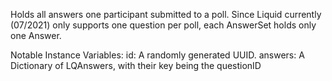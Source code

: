 Holds all answers one participant submitted to a poll. Since Liquid currently (07/2021) only supports one question per poll, each AnswerSet holds only one Answer.

Notable Instance Variables:
id: A randomly generated UUID.
answers: A Dictionary of LQAnswers, with their key being the questionID